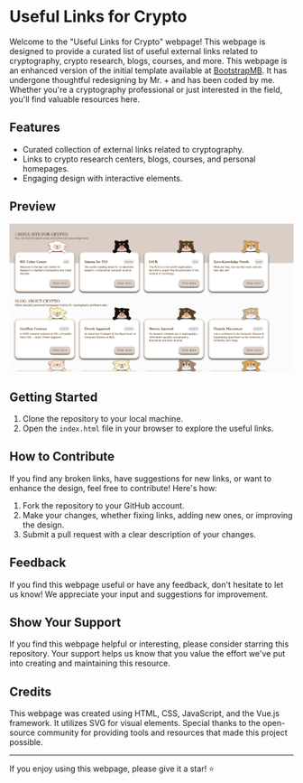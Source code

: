 # Useful Links for Crypto

Welcome to the "Useful Links for Crypto" webpage! This webpage is designed to provide a curated list of useful external links related to cryptography, crypto research, blogs, courses, and more. This webpage is an enhanced version of the initial template available at [BootstrapMB](http://www.bootstrapmb.com/item/10801). It has undergone thoughtful redesigning by Mr. + and has been coded by me. Whether you're a cryptography professional or just interested in the field, you'll find valuable resources here.

## Features

- Curated collection of external links related to cryptography.
- Links to crypto research centers, blogs, courses, and personal homepages.
- Engaging design with interactive elements.

## Preview

![Webpage Preview](./img/preview.jpg)

## Getting Started

1. Clone the repository to your local machine.
2. Open the `index.html` file in your browser to explore the useful links.

## How to Contribute

If you find any broken links, have suggestions for new links, or want to enhance the design, feel free to contribute! Here's how:

1. Fork the repository to your GitHub account.
2. Make your changes, whether fixing links, adding new ones, or improving the design.
3. Submit a pull request with a clear description of your changes.

## Feedback

If you find this webpage useful or have any feedback, don't hesitate to let us know! We appreciate your input and suggestions for improvement.

## Show Your Support

If you find this webpage helpful or interesting, please consider starring this repository. Your support helps us know that you value the effort we've put into creating and maintaining this resource.

## Credits

This webpage was created using HTML, CSS, JavaScript, and the Vue.js framework. It utilizes SVG for visual elements. Special thanks to the open-source community for providing tools and resources that made this project possible.

---

If you enjoy using this webpage, please give it a star! ⭐️

